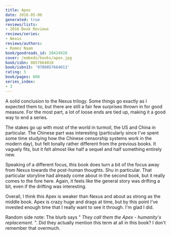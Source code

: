 ```yaml
---
title: Apex
date: 2016-05-06
generated: true
reviews/lists:
- 2016 Book Reviews
reviews/series:
- Nexus
reviews/authors:
- Ramez Naam
book/goodreads_id: 20424928
cover: /embeds/books/apex.jpg
book/isbn: 0857664018
book/isbn13: '9780857664013'
rating: 5
book/pages: 608
series_index:
- 3
---
```

A solid conclusion to the Nexus trilogy. Some things go exactly as I expected them to, but there are still a fair few surprises thrown in for good measure. For the most part, a lot of loose ends are tied up, making it a good way to end a series.  

The stakes go up with most of the world in turmoil, the US and China in particular. The Chinese part was interesting (particularly since I've spent some time studying how the Chinese censorship systems work in the modern day), but felt tonally rather different from the previous books. It vaguely fits, but it felt almost like half a sequel and half something entirely new.  

<!--more-->

Speaking of a different focus, this book does turn a bit of the focus away from Nexus towards the post-human thoughts. Shu in particular. That particular storyline had already come about in the second book, but it really comes to the fore here. Again, it feels like the general story was drifting a bit, even if the drifting was interesting.  

Overall, I think this Apex is weaker than Nexus and about as strong as the middle book. Apex is crazy huge and drags at time, but by this point I've invested enough time that I really want to see it through. I'm glad I did.  

Random side note: The blurb says " _They call them the Apex - humanity's replacement._ ". Did they actually mention this term at all in this book? I don't remember that overmuch.